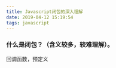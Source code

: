 ```yaml
---
title: Javascript闭包的深入理解
date: 2019-04-12 15:19:54
tags: javascript
---
```




### 什么是闭包？（含义较多，较难理解）。

回调函数，预定义




